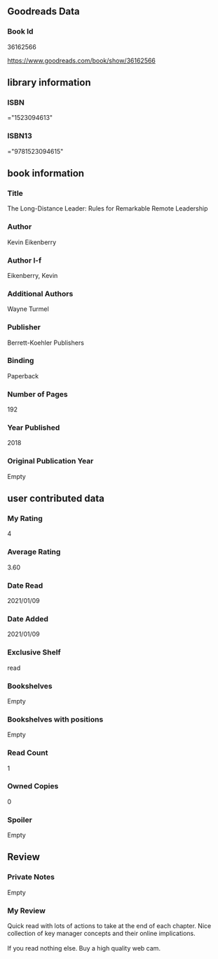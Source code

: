 <!-- This template shows how to bulk convert all columns of data into one markdown file -->
<!-- caveat: substitution key matches column headers from default export. You will get a KeyError if there's a mismatch -->

## Goodreads Data

### Book Id 

36162566

https://www.goodreads.com/book/show/36162566

## library information

### ISBN 
="1523094613"

### ISBN13 
="9781523094615"

## book information

### Title
The Long-Distance Leader: Rules for Remarkable Remote Leadership

### Author 
Kevin Eikenberry

### Author l-f 
Eikenberry, Kevin

### Additional Authors
Wayne Turmel

### Publisher 
Berrett-Koehler Publishers

### Binding
Paperback

### Number of Pages
192

### Year Published
2018

### Original Publication Year 
Empty

## user contributed data

### My Rating
4

### Average Rating
3.60

### Date Read
2021/01/09

### Date Added
2021/01/09

### Exclusive Shelf
read

### Bookshelves
Empty

### Bookshelves with positions
Empty

### Read Count
1

### Owned Copies
0

### Spoiler 
Empty

## Review

### Private Notes
Empty

### My Review
Quick read with lots of actions to take at the end of each chapter. Nice collection of key manager concepts and their online implications. <br/><br/>If you read nothing else. Buy a high quality web cam. 